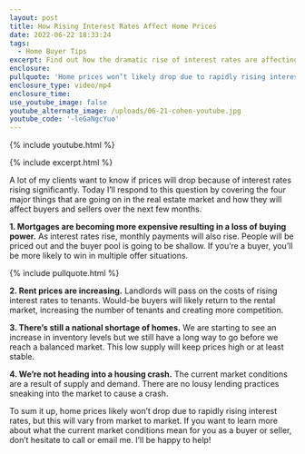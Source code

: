 ```yaml
---
layout: post
title: How Rising Interest Rates Affect Home Prices
date: 2022-06-22 18:33:24
tags:
  - Home Buyer Tips
excerpt: Find out how the dramatic rise of interest rates are affecting home prices.
enclosure:
pullquote: 'Home prices won’t likely drop due to rapidly rising interest rates. '
enclosure_type: video/mp4
enclosure_time:
use_youtube_image: false
youtube_alternate_image: /uploads/06-21-cohen-youtube.jpg
youtube_code: '-leGaNgcYuo'
---
```

{% include youtube.html %}

{% include excerpt.html %}

A lot of my clients want to know if prices will drop because of interest rates rising significantly. Today I’ll respond to this question by covering the four major things that are going on in the real estate market and how they will affect buyers and sellers over the next few months.

**1\. Mortgages are becoming more expensive resulting in a loss of buying power.** As interest rates rise, monthly payments will also rise. People will be priced out and the buyer pool is going to be shallow. If you’re a buyer, you’ll be more likely to win in multiple offer situations.

{% include pullquote.html %}

**2\. Rent prices are increasing.** Landlords will pass on the costs of rising interest rates to tenants. Would-be buyers will likely return to the rental market, increasing the number of tenants and creating more competition.

**3\. There’s still a national shortage of homes.** We are starting to see an increase in inventory levels but we still have a long way to go before we reach a balanced market. This low supply will keep prices high or at least stable.&nbsp;

**4\. We’re not heading into a housing crash.** The current market conditions are a result of supply and demand. There are no lousy lending practices sneaking into the market to cause a crash.&nbsp;

To sum it up, home prices likely won’t drop due to rapidly rising interest rates, but this will vary from market to market. If you want to learn more about what the current market conditions mean for you as a buyer or seller, don’t hesitate to call or email me. I’ll be happy to help\!
